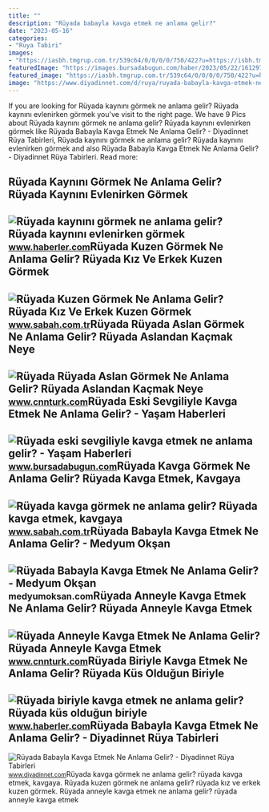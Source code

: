 ```yaml
---
title: ""
description: "Rüyada babayla kavga etmek ne anlama gelir?"
date: "2023-05-16"
categories:
- "Ruya Tabiri"
images:
- "https://iasbh.tmgrup.com.tr/539c64/0/0/0/0/750/422?u=https://isbh.tmgrup.com.tr/sbh/2019/12/04/ruyada-kavga-gormek-ne-anlama-gelir-ruyada-kavga-gormek-nasil-yorumlanir-1575410968082.jpg"
featuredImage: "https://images.bursadabugun.com/haber/2023/05/22/1612976-ruyada-eski-sevgiliyle-kavga-etmek-646b09d7cce3b.jpg"
featured_image: "https://iasbh.tmgrup.com.tr/539c64/0/0/0/0/750/422?u=https://isbh.tmgrup.com.tr/sbh/2019/12/04/ruyada-kavga-gormek-ne-anlama-gelir-ruyada-kavga-gormek-nasil-yorumlanir-1575410968082.jpg"
image: "https://www.diyadinnet.com/d/ruya/ruyada-babayla-kavga-etmek-ne-anlama-gelir-6074.jpg"
---
```


If you are looking for Rüyada kaynını görmek ne anlama gelir? Rüyada kaynını evlenirken görmek you've visit to the right page. We have 9 Pics about Rüyada kaynını görmek ne anlama gelir? Rüyada kaynını evlenirken görmek like Rüyada Babayla Kavga Etmek Ne Anlama Gelir? - Diyadinnet Rüya Tabirleri, Rüyada kaynını görmek ne anlama gelir? Rüyada kaynını evlenirken görmek and also Rüyada Babayla Kavga Etmek Ne Anlama Gelir? - Diyadinnet Rüya Tabirleri. Read more:

Rüyada Kaynını Görmek Ne Anlama Gelir? Rüyada Kaynını Evlenirken Görmek
-----------------------------------------------------------------------

 ![Rüyada kaynını görmek ne anlama gelir? Rüyada kaynını evlenirken görmek](https://i.hbrcdn.com/haber/2023/01/20/ruyada-kaynini-gormek-ne-anlama-gelir-ruyada-15571598_517_amp.jpg) <small>www.haberler.com</small>Rüyada Kuzen Görmek Ne Anlama Gelir? Rüyada Kız Ve Erkek Kuzen Görmek
---------------------------------------------------------------------

 ![Rüyada Kuzen Görmek Ne Anlama Gelir? Rüyada Kız Ve Erkek Kuzen Görmek](https://iasbh.tmgrup.com.tr/0cf693/752/395/0/0/724/380?u=https://isbh.tmgrup.com.tr/sbh/2022/05/26/ruyada-kuzen-gormek-ne-anlama-gelir-ruyada-kiz-ve-erkek-kuzen-gormek-konusmak-kavga-etmek-anlami-1653564589596.jpg) <small>www.sabah.com.tr</small>Rüyada Rüyada Aslan Görmek Ne Anlama Gelir? Rüyada Aslandan Kaçmak Neye
-----------------------------------------------------------------------

 ![Rüyada Rüyada Aslan Görmek Ne Anlama Gelir? Rüyada Aslandan Kaçmak Neye](https://i.cnnturk.com/i/cnnturk/75/740x416/60f9d553b57f151d1cf66316.jpg) <small>www.cnnturk.com</small>Rüyada Eski Sevgiliyle Kavga Etmek Ne Anlama Gelir? - Yaşam Haberleri
---------------------------------------------------------------------

 ![Rüyada eski sevgiliyle kavga etmek ne anlama gelir? - Yaşam Haberleri](https://images.bursadabugun.com/haber/2023/05/22/1612976-ruyada-eski-sevgiliyle-kavga-etmek-646b09d7cce3b.jpg) <small>www.bursadabugun.com</small>Rüyada Kavga Görmek Ne Anlama Gelir? Rüyada Kavga Etmek, Kavgaya
----------------------------------------------------------------

 ![Rüyada kavga görmek ne anlama gelir? Rüyada kavga etmek, kavgaya](https://iasbh.tmgrup.com.tr/539c64/0/0/0/0/750/422?u=https://isbh.tmgrup.com.tr/sbh/2019/12/04/ruyada-kavga-gormek-ne-anlama-gelir-ruyada-kavga-gormek-nasil-yorumlanir-1575410968082.jpg) <small>www.sabah.com.tr</small>Rüyada Babayla Kavga Etmek Ne Anlama Gelir? - Medyum Okşan
----------------------------------------------------------

 ![Rüyada Babayla Kavga Etmek Ne Anlama Gelir? - Medyum Okşan](https://medyumoksan.com/wp-content/uploads/2021/06/ruyada-babayla-kavga-etmek-01.jpg) <small>medyumoksan.com</small>Rüyada Anneyle Kavga Etmek Ne Anlama Gelir? Rüyada Anneyle Kavga Etmek
----------------------------------------------------------------------

 ![Rüyada Anneyle Kavga Etmek Ne Anlama Gelir? Rüyada Anneyle Kavga Etmek](https://i.cnnturk.com/i/cnnturk/75/740x416/62ed12a2d265a20a14241fd7.jpg) <small>www.cnnturk.com</small>Rüyada Biriyle Kavga Etmek Ne Anlama Gelir? Rüyada Küs Olduğun Biriyle
----------------------------------------------------------------------

 ![Rüyada biriyle kavga etmek ne anlama gelir? Rüyada küs olduğun biriyle](https://i.hbrcdn.com/haber/2019/11/04/ruyada-kavga-etmek-ne-anlama-gelir-ruyada-kavga-12582447_8341_m.jpg) <small>www.haberler.com</small>Rüyada Babayla Kavga Etmek Ne Anlama Gelir? - Diyadinnet Rüya Tabirleri
-----------------------------------------------------------------------

 ![Rüyada Babayla Kavga Etmek Ne Anlama Gelir? - Diyadinnet Rüya Tabirleri](https://www.diyadinnet.com/d/ruya/ruyada-babayla-kavga-etmek-ne-anlama-gelir-6074.jpg) <small>www.diyadinnet.com</small>Rüyada kavga görmek ne anlama gelir? rüyada kavga etmek, kavgaya. Rüyada kuzen görmek ne anlama gelir? rüyada kız ve erkek kuzen görmek. Rüyada anneyle kavga etmek ne anlama gelir? rüyada anneyle kavga etmek
